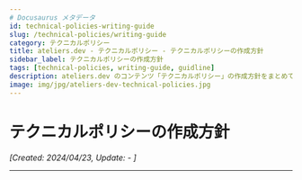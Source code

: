 ```yaml
---
# Docusaurus メタデータ 
id: technical-policies-writing-guide
slug: /technical-policies/writing-guide
category: テクニカルポリシー
title: ateliers.dev - テクニカルポリシー - テクニカルポリシーの作成方針
sidebar_label: テクニカルポリシーの作成方針
tags: [technical-policies, writing-guide, guidline]
description: ateliers.dev のコンテンツ「テクニカルポリシー」の作成方針をまとめています。
image: img/jpg/ateliers-dev-technical-policies.jpg
---
```


# テクニカルポリシーの作成方針
*[Created: 2024/04/23, Update: - ]*

---
